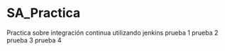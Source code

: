 # SA_Practica
Practica sobre integración continua utilizando jenkins
prueba 1
prueba 2
prueba 3
prueba 4
